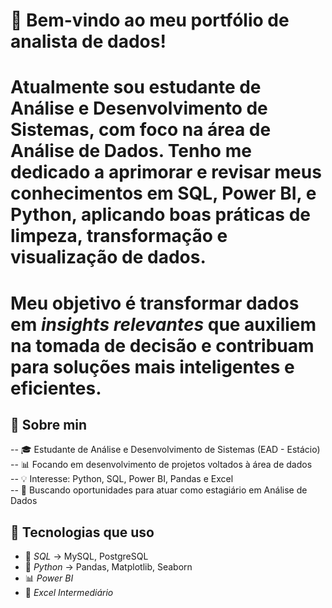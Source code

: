 # 👋 Bem-vindo ao meu portfólio de analista de dados!

# Atualmente sou estudante de **Análise e Desenvolvimento de Sistemas**, com foco na área de **Análise de Dados**. Tenho me dedicado a aprimorar e revisar meus conhecimentos em **SQL**, **Power BI**, e **Python**, aplicando boas práticas de **limpeza**, **transformação** e **visualização de dados**.
# Meu objetivo é transformar dados em *insights relevantes* que auxiliem na tomada de decisão e contribuam para soluções mais inteligentes e eficientes.


## 🧠 Sobre min
-- 🎓 Estudante de Análise e Desenvolvimento de Sistemas (EAD - Estácio)<br>
-- 📊 Focando em desenvolvimento de projetos voltados à área de dados<br>
-- 💡 Interesse: Python, SQL, Power BI, Pandas e Excel <br>
-- 🚀 Buscando oportunidades para atuar como estagiário em Análise de Dados<br>


## 🚀 Tecnologias que uso
- 🧮 *SQL* → MySQL, PostgreSQL  
- 🐍 *Python* → Pandas, Matplotlib, Seaborn  
- 📊 *Power BI*  
- 🧠 *Excel Intermediário*








